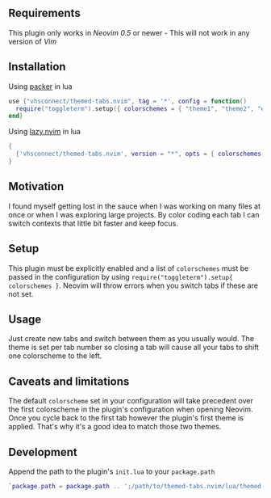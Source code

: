 ## Requirements

This plugin only works in _Neovim 0.5_ or newer - This will not work in any version of _Vim_

## Installation

Using [packer](https://github.com/wbthomason/packer.nvim) in lua

```lua
use {"vhsconnect/themed-tabs.nvim", tag = '*', config = function()
  require("toggleterm").setup({ colorschemes = { "theme1", "theme2", "etc" }})
end}
```

Using [lazy.nvim](https://github.com/folke/lazy.nvim) in lua

```lua
{
  {'vhsconnect/themed-tabs.nvim', version = "*", opts = { colorschemes = { "theme1", "theme2", "etc" }}}
}
```

## Motivation

I found myself getting lost in the sauce when I was working on many files at once or when I was exploring large projects. By color coding each tab I can switch contexts that little bit faster and keep focus.

## Setup

This plugin must be explicitly enabled and a list of `colorschemes` must be passed in the configuration by using `require("toggleterm").setup{ colorschemes }`. Neovim will throw errors when you switch tabs if these are not set.

## Usage

Just create new tabs and switch between them as you usually would. The theme is set per tab number so closing a tab will cause all your tabs to shift one colorscheme to the left.

## Caveats and limitations

The default `colorscheme` set in your configuration will take precedent over the first colorscheme in the plugin's configuration when opening Neovim. Once you cycle back to the first tab however the plugin's first theme is applied. That's why it's a good idea to match those two themes.

## Development

Append the path to the plugin's `init.lua` to your `package.path`

```lua
`package.path = package.path .. ';/path/to/themed-tabs.nvim/lua/themed-tabs/init.lua'`
```
